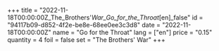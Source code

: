 +++
title = "2022-11-18T00:00:00Z_The_Brothers'_War_Go_for_the_Throat_[en]_false"
id = "94117b09-d852-4f2e-be8e-68ee0ee3c3d8"
date = "2022-11-18T00:00:00Z"
name = "Go for the Throat"
lang = ["en"]
price = "0.15"
quantity = 4
foil = false
set = "The Brothers' War"
+++
